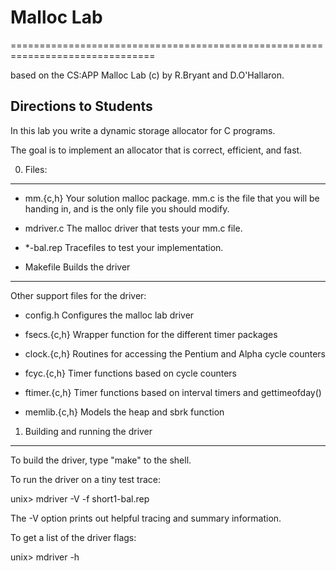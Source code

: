 # Malloc Lab
===============================================================================

based on the CS:APP Malloc Lab (c) by R.Bryant and D.O'Hallaron.


Directions to Students
----------------------

In this lab you write a dynamic storage allocator for C programs.

The goal is to implement an allocator that is correct, efficient, and fast.


0. Files:
---------

 * mm.{c,h}          Your solution malloc package. mm.c is the file that you will be handing in, and is the only file you should modify.

 * mdriver.c         The malloc driver that tests your mm.c file.

 * *-bal.rep         Tracefiles to test your implementation.

 * Makefile          Builds the driver

------------------------------------

Other support files for the driver:

 * config.h          Configures the malloc lab driver

 * fsecs.{c,h}       Wrapper function for the different timer packages

 * clock.{c,h}       Routines for accessing the Pentium and Alpha cycle counters

 * fcyc.{c,h}        Timer functions based on cycle counters

 * ftimer.{c,h}      Timer functions based on interval timers and gettimeofday()

 * memlib.{c,h}      Models the heap and sbrk function


1. Building and running the driver
----------------------------------

To build the driver, type "make" to the shell.

To run the driver on a tiny test trace:

  unix> mdriver -V -f short1-bal.rep


The -V option prints out helpful tracing and summary information.

To get a list of the driver flags:

  unix> mdriver -h
